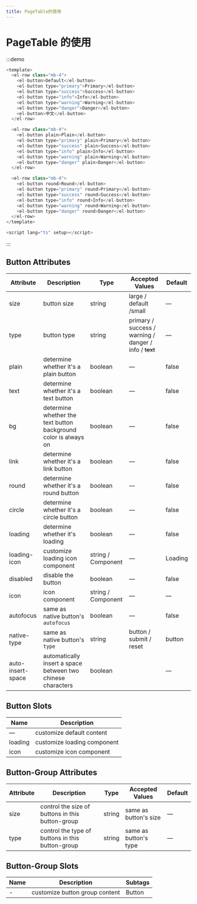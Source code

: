 ```yaml
---
title: PageTable的使用
---
```


# PageTable 的使用

:::demo

```js
<template>
  <el-row class="mb-4">
    <el-button>Default</el-button>
    <el-button type="primary">Primary</el-button>
    <el-button type="success">Success</el-button>
    <el-button type="info">Info</el-button>
    <el-button type="warning">Warning</el-button>
    <el-button type="danger">Danger</el-button>
    <el-button>中文</el-button>
  </el-row>

  <el-row class="mb-4">
    <el-button plain>Plain</el-button>
    <el-button type="primary" plain>Primary</el-button>
    <el-button type="success" plain>Success</el-button>
    <el-button type="info" plain>Info</el-button>
    <el-button type="warning" plain>Warning</el-button>
    <el-button type="danger" plain>Danger</el-button>
  </el-row>

  <el-row class="mb-4">
    <el-button round>Round</el-button>
    <el-button type="primary" round>Primary</el-button>
    <el-button type="success" round>Success</el-button>
    <el-button type="info" round>Info</el-button>
    <el-button type="warning" round>Warning</el-button>
    <el-button type="danger" round>Danger</el-button>
  </el-row>
</template>

<script lang="ts" setup></script>
```

:::

## Button Attributes

| Attribute         | Description                                                     | Type               | Accepted Values                                               | Default |
| ----------------- | --------------------------------------------------------------- | ------------------ | ------------------------------------------------------------- | ------- |
| size              | button size                                                     | string             | large / default /small                                        | —       |
| type              | button type                                                     | string             | primary / success / warning / danger / info / <del>text</del> | —       |
| plain             | determine whether it's a plain button                           | boolean            | —                                                             | false   |
| text              | determine whether it's a text button                            | boolean            | —                                                             | false   |
| bg                | determine whether the text button background color is always on | boolean            | —                                                             | false   |
| link              | determine whether it's a link button                            | boolean            | —                                                             | false   |
| round             | determine whether it's a round button                           | boolean            | —                                                             | false   |
| circle            | determine whether it's a circle button                          | boolean            | —                                                             | false   |
| loading           | determine whether it's loading                                  | boolean            | —                                                             | false   |
| loading-icon      | customize loading icon component                                | string / Component | —                                                             | Loading |
| disabled          | disable the button                                              | boolean            | —                                                             | false   |
| icon              | icon component                                                  | string / Component | —                                                             | —       |
| autofocus         | same as native button's `autofocus`                             | boolean            | —                                                             | false   |
| native-type       | same as native button's `type`                                  | string             | button / submit / reset                                       | button  |
| auto-insert-space | automatically insert a space between two chinese characters     | boolean            |                                                               | —       |

## Button Slots

| Name    | Description                 |
| ------- | --------------------------- |
| —       | customize default content   |
| loading | customize loading component |
| icon    | customize icon component    |

## Button-Group Attributes

| Attribute | Description                                      | Type   | Accepted Values       | Default |
| --------- | ------------------------------------------------ | ------ | --------------------- | ------- |
| size      | control the size of buttons in this button-group | string | same as button's size | —       |
| type      | control the type of buttons in this button-group | string | same as button's type | —       |

## Button-Group Slots

| Name | Description                    | Subtags |
| ---- | ------------------------------ | ------- |
| -    | customize button group content | Button  |
